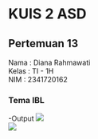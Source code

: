 # KUIS 2 ASD
## Pertemuan 13

Nama : Diana Rahmawati<br>
Kelas : TI - 1H <br>
NIM : 2341720162<br>

### Tema IBL
-Output
<img src="output1"><br>
<img src="output2"><br>
